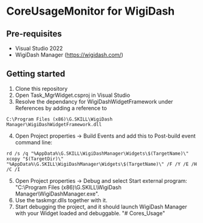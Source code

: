# CoreUsageMonitor for WigiDash

## Pre-requisites

- Visual Studio 2022
- WigiDash Manager (https://wigidash.com/)

## Getting started

1. Clone this repository
2. Open Task_MgrWidget.csproj in Visual Studio
3. Resolve the dependancy for WigiDashWidgetFramework under References by adding a reference to 
```
C:\Program Files (x86)\G.SKILL\WigiDash Manager\WigiDashWidgetFramework.dll
```
4. Open Project properties -> Build Events and add this to Post-build event command line:
```
rd /s /q "%AppData%\G.SKILL\WigiDashManager\Widgets\$(TargetName)\"
xcopy "$(TargetDir)\" "%AppData%\G.SKILL\WigiDashManager\Widgets\$(TargetName)\" /F /Y /E /H /C /I
```
5. Open Project properties -> Debug and select Start external program: "C:\Program Files (x86)\G.SKILL\WigiDash Manager\WigiDashManager.exe".
6. Use the taskmgr.dlls together with it.
7. Start debugging the project, and it should launch WigiDash Manager with your Widget loaded and debuggable.
"# Cores_Usage" 

